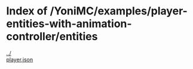# Index of /YoniMC/examples/player-entities-with-animation-controller/entities

[../](./../)  
[player.json](./player.json)  
